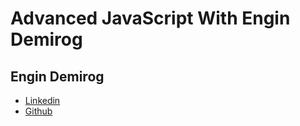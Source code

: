 # Advanced JavaScript With Engin Demirog

## Engin Demirog 
 - [Linkedin](https://www.linkedin.com/in/engindemirog/)
 - [Github](https://github.com/engindemirog)







